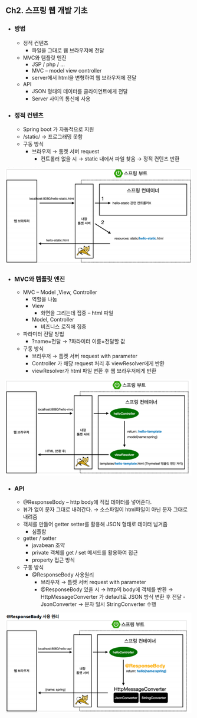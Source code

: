 ## Ch2. 스프링 웹 개발 기초
  - ### 방법
    - 정적 컨텐츠
      - 파일을 그대로 웹 브라우저에 전달
    - MVC와 템플릿 엔진
      - JSP / php / … 
      - MVC – model view controller
      - server에서 html을 변형하여 웹 브라우저에 전달
    - API
      - JSON 형태의 데이터를 클라이언트에게 전달
      - Server 사이의 통신에 사용
  - ### 정적 컨텐츠
    - Spring boot 가 자동적으로 지원
    - /static/ → 프로그래밍 못함
    - 구동 방식
      - 브라우저 → 톰켓 서버 request
        - 컨트롤러 없을 시 → static 내에서 파일 찾음 → 정적 컨텐츠 반환

![](img2-1.png)

- ### MVC와 템플릿 엔진
  - MVC – Model ,View, Controller
    - 역할을 나눔
    - View
      - 화면을 그리는데 집중 – html 파일
    - Model, Controller
      - 비즈니스 로직에 집중
  - 파라미터 전달 방법
    - ?name=전달 → ?파라미터 이름=전달할 값 
  - 구동 방식
    - 브라우저 → 톰켓 서버 request with parameter
    - Controller 가 해당 request 처리 후 viewResolver에게 반환
    - viewResolver가 html 파일 변환 후 웹 브라우저에게 반환

![](img2-2.png)

- ### API
  - @ResponseBody – http body에 직접 데이터를 넣어준다.
  - 뷰가 없이 문자 그대로 내려간다. → 소스파일이 html파일이 아닌 문자 그대로 내려줌
  - 객체를 만들어 getter setter를 활용해 JSON 형태로 데이터 넘겨줌
    - 심플함
  - getter / setter
    - javabean 조약
    - private 객체를 get / set 메서드를 활용하여 접근
    - property 접근 방식
  - 구동 방식
    - @ResponseBody 사용원리
      - 브라우저 → 톰켓 서버 request with parameter
      - @ResponseBody 있을 시 → http의 body에 객체를 반환 
        → HttpMessageConverter 가 default로 JSON 방식 변환 후 전달 - JsonConverter
        → 문자 일시 StringConverter 수행 

![](img2-3.png)

